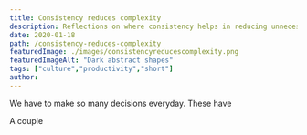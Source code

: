 ```yaml
---
title: Consistency reduces complexity
description: Reflections on where consistency helps in reducing unnecessary complexity
date: 2020-01-18
path: /consistency-reduces-complexity
featuredImage: ./images/consistencyreducescomplexity.png
featuredImageAlt: "Dark abstract shapes"
tags: ["culture","productivity","short"]
author:
---
```


We have to make so many decisions everyday. These have 

A couple
